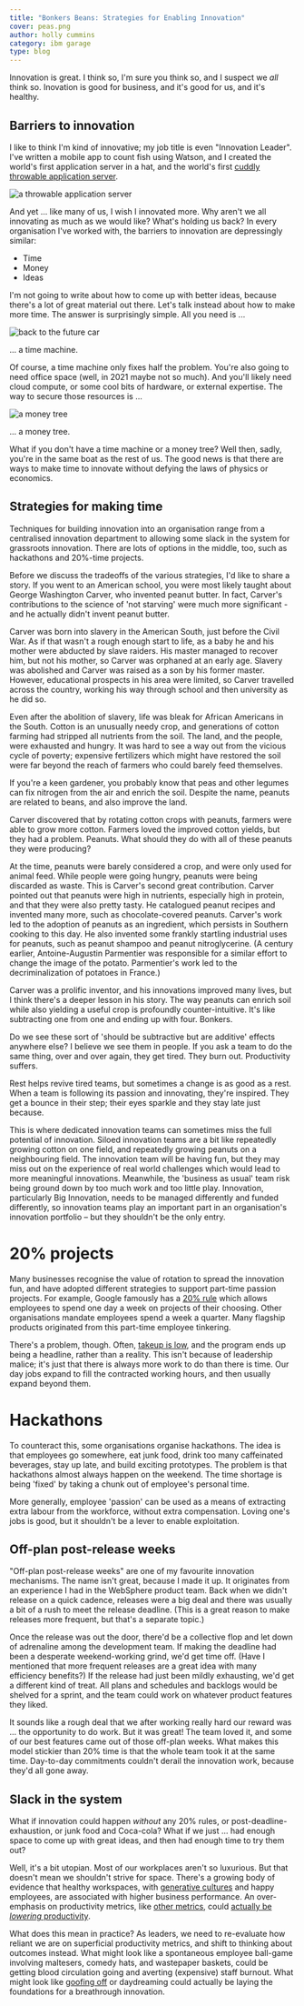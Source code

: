 ```yaml
---
title: "Bonkers Beans: Strategies for Enabling Innovation"
cover: peas.png
author: holly cummins
category: ibm garage
type: blog
---
```


Innovation is great. I think so, I'm sure you think so, and I suspect we _all_ think so.
Inovation is good for business, and it's good for us, and it's healthy.

## Barriers to innovation

I like to think I'm kind of innovative; my job title is even "Innovation Leader". I've written a mobile app to count fish using Watson, and I created the world's first application server in a hat, and the world's first [cuddly throwable application server](https://noti.st/holly-cummins/TQpfJM).

![a throwable application server](throwable-application-server.png)

And yet ... like many of us, I wish I innovated more. Why aren't we all innovating as much as we would like? What's holding us back? In every organisation I've worked with, the barriers to innovation are depressingly similar:

- Time
- Money
- Ideas

I'm not going to write about how to come up with better ideas, because there's a lot of great material out there. Let's talk instead about how to make more time. The answer is surprisingly simple. All you need is ...

![back to the future car](back-to-the-future-car.png)

... a time machine.

Of course, a time machine only fixes half the problem.
You're also going to need office space (well, in 2021 maybe not so much).
And you'll likely need cloud compute, or some cool bits of hardware, or external expertise. The way to secure those resources is ...

![a money tree](money-tree.png)

... a money tree.

What if you don't have a time machine or a money tree? Well then, sadly, you're in
the same boat as the rest of us. The good news is that there are ways to make time to innovate without defying the laws of physics or economics.

## Strategies for making time

Techniques for building innovation into an organisation range
from a centralised innovation department to allowing some slack in the system for grassroots innovation.
There are lots of options in the middle, too, such as hackathons and 20%-time projects.

Before we discuss the tradeoffs of the various strategies, I'd like to share a story.
If you went to an American school, you were most likely taught about
George Washington Carver, who invented peanut butter. In fact, Carver's
contributions to the science of 'not starving' were much more significant -
and he actually didn't invent peanut butter.

Carver was born into slavery in the American South, just before the Civil War.
As if that wasn't a rough enough start to life, as a baby
he and his mother were abducted
by slave raiders. His master managed to recover him, but not his mother, so
Carver was orphaned at an early age. Slavery was abolished and Carver was raised
as a son by his former master. However, educational prospects
in his area were limited, so Carver travelled across the country,
working his way through school and then university as he did so.

Even after the abolition of slavery, life was bleak for African
Americans in the South. Cotton is an unusually needy crop,
and generations of cotton farming had
stripped all nutrients from the soil. The land, and the people,
were exhausted and hungry. It was hard to see a way out from
the vicious cycle of poverty; expensive fertilizers which might have restored the
soil were far beyond the reach
of farmers who could barely feed themselves.

If you're a keen gardener, you probably know that peas and other legumes
can fix nitrogen from the air and enrich the soil. Despite the name,
peanuts are related to beans, and also improve the land.

Carver discovered that by rotating
cotton crops with peanuts, farmers were able to grow more cotton.
Farmers loved the improved cotton yields, but they had a problem. Peanuts.
What should they do with all of these peanuts they were producing?

At the time, peanuts were barely considered a crop, and were only used
for animal feed. While people were going hungry, peanuts were being discarded
as waste. This is Carver's second great contribution.
Carver pointed out that peanuts were high in nutrients, especially high
in protein, and that they were also pretty tasty. He catalogued
peanut recipes and invented many more, such as chocolate-covered peanuts.
Carver's work led to the adoption
of peanuts as an ingredient, which persists in Southern cooking
to this day. He also invented some frankly startling industrial
uses for peanuts, such as peanut shampoo and peanut nitroglycerine.
(A century earlier, Antoine-Augustin Parmentier was responsible for a similar effort to change the image of the potato.
Parmentier's work led to the decriminalization of potatoes
in France.)

Carver was a prolific inventor, and his innovations improved
many lives, but I think there's a deeper lesson in his story. The way
peanuts can enrich soil while also yielding a useful crop is
profoundly counter-intuitive. It's like subtracting one from
one and ending up with four. Bonkers.

Do we see these sort of 'should be subtractive but are additive' effects anywhere
else? I believe we see them in people.
If you ask a team to do the same thing, over and over again,
they get tired. They burn out. Productivity suffers.

Rest helps revive tired teams, but sometimes a change is
as good as a rest. When a team is following its passion
and innovating, they're inspired. They get a bounce in their step; their eyes sparkle
and they stay late just because.

This is where dedicated innovation teams can sometimes
miss the full potential of innovation. Siloed innovation teams are a bit like repeatedly
growing cotton on one field, and repeatedly growing peanuts on a neighbouring
field. The innovation team will be having fun, but they may miss out on the experience of real world challenges
which would lead to more meaningful innovations. Meanwhile, the 'business as usual' team
risk being ground down by too much work and too little play. Innovation,
particularly Big Innovation, needs to be managed differently and funded
differently, so innovation teams play an important part in an organisation's
innovation portfolio – but they shouldn't be the only entry.

# 20% projects

Many businesses recognise the value of rotation to spread the innovation fun,
and have adopted different strategies to support part-time passion projects.
For example, Google famously has a [20% rule](https://www.inc.com/bryan-adams/12-ways-to-encourage-more-free-thinking-and-innovation-into-any-business.html)
which allows employees to spend one day a week on projects of their choosing.
Other organisations mandate employees spend a week a quarter. Many flagship
products originated from this part-time employee tinkering.

There's a problem, though. Often, [takeup is low](https://www.inc.com/bill-murphy-jr/google-says-it-still-uses-20-percent-rule-you-should-totally-copy-it.html), and the program
ends up being a headline, rather than a reality. This isn't because of leadership malice; it's
just that there is always more work to do than there is time.
Our day jobs expand to fill the contracted working hours, and then usually
expand beyond them.

# Hackathons

To counteract this, some organisations organise hackathons.
The idea is that employees go somewhere, eat junk food,
drink too many caffeinated beverages, stay up late, and build exciting
prototypes. The problem is that hackathons almost always happen on the weekend.
The time shortage is being 'fixed' by taking a chunk out of
employee's personal time.

More generally, employee 'passion' can be used as a means of extracting
extra labour from the workforce, without extra compensation. Loving
one's jobs is good, but it shouldn't be a lever to enable exploitation.

## Off-plan post-release weeks

"Off-plan post-release weeks" are one of my favourite innovation mechanisms.
The name isn't great, because I made it up. It originates from an experience
I had in the WebSphere product team. Back when we didn't release on a
quick cadence, releases were a big deal and there was usually a bit of a
rush to meet the release deadline. (This is a great reason to make
releases more frequent, but that's a separate topic.)

Once the release was out the door, there'd be a collective flop and let
down of adrenaline among the development team. If making the deadline
had been a desperate weekend-working grind, we'd get time off. (Have I mentioned
that more frequent releases are a great idea with many efficiency benefits?)
If the release had just been mildly exhausting, we'd get a different kind of treat.
All plans and schedules and backlogs would be shelved for a sprint, and the team
could work on whatever product features they liked.

It sounds like a rough deal that we after working really hard our reward was ... the opportunity to
do work.
But it was great!
The team loved it, and some of our best features
came out of those off-plan weeks. What makes this model stickier than
20% time is that the whole team took it at the same time. Day-to-day
commitments couldn't derail the innovation work, because they'd all gone away.

## Slack in the system

What if innovation could happen _without_ any 20% rules, or post-deadline-exhaustion,
or junk food and Coca-cola? What if we just ... had enough space to come
up with great ideas, and then had enough time to try them out?

Well, it's a bit utopian. Most of our workplaces aren't so luxurious.
But that doesn't mean we shouldn't strive for space.
There's a growing body of evidence that healthy workspaces, with [generative cultures](https://itrevolution.com/westrums-organizational-model-in-tech-orgs/)
and happy employees, are associated with higher business performance.
An over-emphasis on productivity metrics, like [other metrics](https://twitter.com/holly_cummins/status/1448346379080843273?s=20), could [actually be _lowering_ productivity](https://madned.substack.com/p/the-value-of-screwing-around-at-work).

What does this mean in practice? As leaders, we need to re-evaluate how reliant we are on superficial productivity metrics,
and shift to thinking about outcomes instead.
What might look like a spontaneous employee ball-game involving maltesers, comedy hats, and wastepaper baskets, could be
getting blood circulation going and averting (expensive) staff burnout. What might look like [goofing off](https://www.forbes.com/sites/susanadams/2012/06/18/eight-ways-goofing-off-can-make-you-more-productive/) or daydreaming could actually be laying the foundations for a breathrough innovation.
